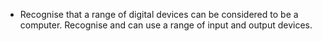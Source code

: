 - Recognise that a range of digital devices can be considered to be a computer. Recognise and can use a range of input and output devices.
